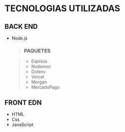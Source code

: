 # TECNOLOGIAS UTILIZADAS 

## BACK END

- Node.js

    >### PAQUETES

    >- Express 
    >- Nodemon
    >- Dotenv
    >- Vercel
    >- Morgan
    >- MercadoPago
    

## FRONT EDN

- HTML 
- Css
- JavaScript
